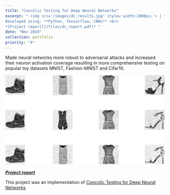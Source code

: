 ```yaml
---
title: "Concolic Testing for Deep Neural Networks"
excerpt: " <img src='/images/dc_results.jpg' style='width:2000px;'> | *Made neural networks more robust to adversarial attacks and increased their neuron activation coverage resulting in more comprehensive testing on popular toy datasets MNIST, Fashion-MNIST and Cifar10.* <br/> <br/> 
Developed using: **Python, Tensorflow, CNNs** <br> 
*[Project report](/files/dc_report.pdf)* "
date: "Nov 2019"
collection: portfolio
priority: "4"
---
```


Made neural networks more robust to adversarial attacks and increased their neuron activation coverage resulting in more comprehensive testing on popular toy datasets MNIST, Fashion-MNIST and Cifar10.

<img src='/images/dc_results.jpg'>

***[Project report](../../files/dc_report.pdf)***


This project was an implementation of [Concolic Testing for Deep Neural Networks](https://arxiv.org/abs/1805.00089).